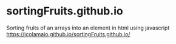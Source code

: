 # sortingFruits.github.io
Sorting fruits of an arrays into an element in html using javascript
https://jcolamaio.github.io/sortingFruits.github.io/
